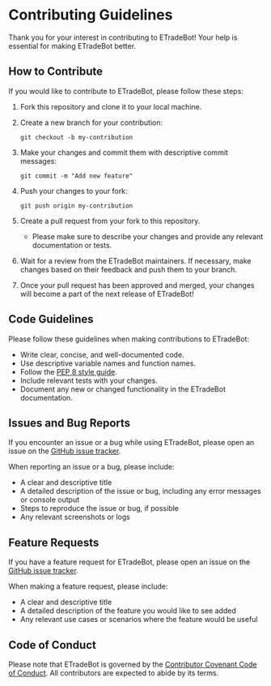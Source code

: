 # Contributing Guidelines

Thank you for your interest in contributing to ETradeBot! Your help is essential for making ETradeBot better.

## How to Contribute

If you would like to contribute to ETradeBot, please follow these steps:

1.  Fork this repository and clone it to your local machine.
    
2.  Create a new branch for your contribution:

    `git checkout -b my-contribution` 
    
3.  Make your changes and commit them with descriptive commit messages:
    
    `git commit -m "Add new feature"` 
    
4.  Push your changes to your fork:
    
    `git push origin my-contribution` 
    
5.  Create a pull request from your fork to this repository.

    -   Please make sure to describe your changes and provide any relevant documentation or tests.
    
6.  Wait for a review from the ETradeBot maintainers. If necessary, make changes based on their feedback and push them to your branch.
    
7.  Once your pull request has been approved and merged, your changes will become a part of the next release of ETradeBot!
    

## Code Guidelines

Please follow these guidelines when making contributions to ETradeBot:

-   Write clear, concise, and well-documented code.
-   Use descriptive variable names and function names.
-   Follow the [PEP 8 style guide](https://www.python.org/dev/peps/pep-0008/).
-   Include relevant tests with your changes.
-   Document any new or changed functionality in the ETradeBot documentation.

## Issues and Bug Reports

If you encounter an issue or a bug while using ETradeBot, please open an issue on the [GitHub issue tracker](https://github.com/nathanramoscfa/etradebot/issues).

When reporting an issue or a bug, please include:

-   A clear and descriptive title
-   A detailed description of the issue or bug, including any error messages or console output
-   Steps to reproduce the issue or bug, if possible
-   Any relevant screenshots or logs

## Feature Requests

If you have a feature request for ETradeBot, please open an issue on the [GitHub issue tracker](https://github.com/nathanramoscfa/etradebot/issues).

When making a feature request, please include:

-   A clear and descriptive title
-   A detailed description of the feature you would like to see added
-   Any relevant use cases or scenarios where the feature would be useful

## Code of Conduct

Please note that ETradeBot is governed by the [Contributor Covenant Code of Conduct](https://chat.openai.com/CODE_OF_CONDUCT.md). All contributors are expected to abide by its terms.